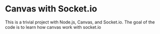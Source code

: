 Canvas with Socket.io
=========

This is a trivial project with Node.js, Canvas, and Socket.io. The goal of the code is to learn how canvas work with socket.io